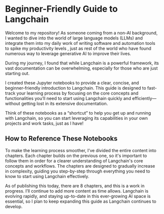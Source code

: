 # Beginner-Friendly Guide to Langchain
Welcome to my repository! As someone coming from a non-AI background, I wanted to dive into the world of large language models (LLMs) and integrate them into my daily work of writing software and automation tools to spike my productivity levels , just as rest of the world who have found numerous way to leverage generative AI to improve their lives.

During my journey, I found that while Langchain is a powerful framework, its vast documentation can be overwhelming, especially for those who are just starting out.

I created these Jupyter notebooks to provide a clear, concise, and beginner-friendly introduction to Langchain. This guide is designed to fast-track your learning process by focusing on the core concepts and functionalities you’ll need to start using Langchain quickly and efficiently—without getting lost in its extensive documentation.

Think of these notebooks as a “shortcut” to help you get up and running with Langchain, so you can start leveraging its capabilities in your own projects and work tasks, just as I have!

## How to Reference These Notebooks
To make the learning process smoother, I’ve divided the entire content into chapters. Each chapter builds on the previous one, so it's important to follow them in order for a clearer understanding of Langchain's core concepts and workflows. The chapters are designed to gradually increase in complexity, guiding you step-by-step through everything you need to know to start using Langchain effectively.

As of publishing this today, there are 8 chapters, and this is a work in progress. I’ll continue to add more content as time allows. Langchain is evolving rapidly, and staying up-to-date in this ever-growing AI space is essential, so I plan to keep expanding this guide as Langchain continues to develop.

